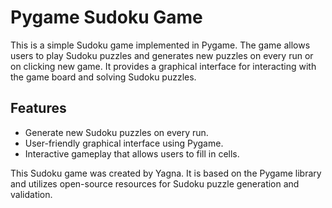 # Pygame Sudoku Game

This is a simple Sudoku game implemented in Pygame. The game allows users to play Sudoku puzzles and generates new puzzles on every run or on clicking new game.
It provides a graphical interface for interacting with the game board and solving Sudoku puzzles.

## Features

- Generate new Sudoku puzzles on every run.
- User-friendly graphical interface using Pygame.
- Interactive gameplay that allows users to fill in cells.

This Sudoku game was created by Yagna. It is based on the Pygame library and utilizes open-source resources for Sudoku puzzle generation and validation.

